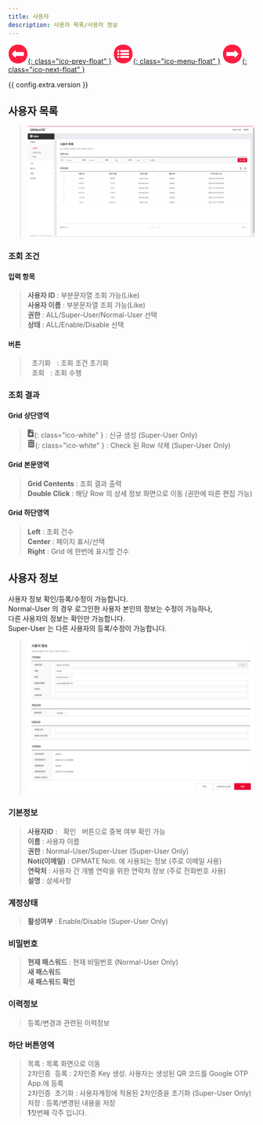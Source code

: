 ```yaml
---
title: 사용자
description: 사용자 목록/사용자 정보
---
```


<link rel="stylesheet" type="text/css" href="css/opme.css">

<!-- Defined -->
[user-lst]: img/user-lst.png
[user-dtl]: img/user-dtl.png
[ico-del]: img/icon/ico-del.png
[ico-add]: img/icon/ico-add.png

<!-- Floating Menu -->
[prev]: Layout.html "화면구성"
[menu]: index.html "목차"
[next]: UserGroup.html "사용자그룹"
[ico-prev]: img/icon/ico-prev.png
[ico-menu]: img/icon/ico-menu.png
[ico-next]: img/icon/ico-next.png
[![이전][ico-prev]{: class="ico-prev-float" }][prev]
[![목차][ico-menu]{: class="ico-menu-float" }][menu]
[![다음][ico-next]{: class="ico-next-float" }][next]

{{ config.extra.version }}

## 사용자 목록





> ![사용자 목록][user-lst]

### 조회 조건

#### 입력 항목
> **사용자 ID** : 부분문자열 조회 가능(Like)   
> **사용자 이름** : 부분문자열 조회 가능(Like)  
> **권한** : ALL/Super-User/Normal-User 선택  
> **상태** : ALL/Enable/Disable 선택  

#### 버튼
> <kbd class="btn-gray">&nbsp;초기화&nbsp;</kbd> : 조회 조건 초기화  
> <kbd class="btn-red">&nbsp;조회&nbsp;</kbd> : 조회 수행  

### 조회 결과

#### Grid 상단영역  
> ![추가/등록][ico-add]{: class="ico-white" } : 신규 생성 (Super-User Only)  
> ![삭제][ico-del]{: class="ico-white" } : Check 된 Row 삭제 (Super-User Only)

#### Grid 본문영역
> **Grid Contents** : 조회 결과 출력  
> **Double Click** : 해당 Row 의 상세 정보 화면으로 이동 (권한에 따른 편집 가능)

#### Grid 하단영역
> **Left** : 조회 건수  
> **Center** : 페이지 표시/선택  
> **Right** : Grid 에 한번에 표시할 건수  


## 사용자 정보
사용자 정보 확인/등록/수정이 가능합니다.  
Normal-User 의 경우 로그인한 사용자 본인의 정보는 수정이 가능하나,  
다른 사용자의 정보는 확인만 가능합니다.  
Super-User 는 다른 사용자의 등록/수정이 가능합니다.  

> ![사용자 정보][user-dtl]
 
### 기본정보
> **사용자ID** : <kbd class="btn-gray">&nbsp;확인&nbsp;</kbd> 버튼으로 중복 여부 확인 가능    
> **이름** : 사용자 이름   
> **권한** : Normal-User/Super-User (Super-User Only)   
> **Noti(이메일)** : OPMATE Noti. 에 사용되는 정보 (주로 이메일 사용)   
> **연락처** : 사용자 간 개별 연락을 위한 연락처 정보 (주로 전화번호 사용)  
> **설명** : 상세사항

### 계정상태
> **활성여부** : Enable/Disable (Super-User Only)

### 비밀번호
> **현재 패스워드** : 현재 비밀번호 (Normal-User Only)  
> **새 패스워드**   
> **새 패스워드 확인**  

### 이력정보
> 등록/변경과 관련된 이력정보

### 하단 버튼영역
> <kbd class="btn-gray">목록</kbd> : 목록 화면으로 이동  
> <kbd class="btn-gray">2차인증 등록</kbd> : 2차인증 Key 생성. 사용자는 생성된 QR 코드를 Google OTP App.에 등록  
> <kbd class="btn-gray">2차인증 초기화</kbd> : 사용자계정에 적용된 2차인증을 초기화 (Super-User Only)  
> <kbd class="btn-red">저장</kbd> : 등록/변경된 내용을 저장  
<a name="footnote_1">1</a>첫번째 각주 입니다.

